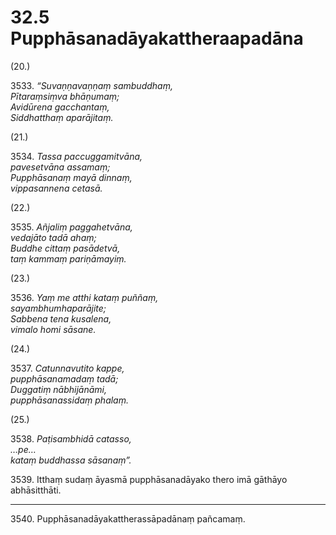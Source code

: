 

# 32.5 Pupphāsanadāyakattheraapadāna



(20.)

3533\. _“Suvaṇṇavaṇṇaṃ sambuddhaṃ,_  
_Pītaraṃsiṃva bhāṇumaṃ;_  
_Avidūrena gacchantaṃ,_  
_Siddhatthaṃ aparājitaṃ._  


(21.)

3534\. _Tassa paccuggamitvāna,_  
_pavesetvāna assamaṃ;_  
_Pupphāsanaṃ mayā dinnaṃ,_  
_vippasannena cetasā._  


(22.)

3535\. _Añjaliṃ paggahetvāna,_  
_vedajāto tadā ahaṃ;_  
_Buddhe cittaṃ pasādetvā,_  
_taṃ kammaṃ pariṇāmayiṃ._  


(23.)

3536\. _Yaṃ me atthi kataṃ puññaṃ,_  
_sayambhumhaparājite;_  
_Sabbena tena kusalena,_  
_vimalo homi sāsane._  


(24.)

3537\. _Catunnavutito kappe,_  
_pupphāsanamadaṃ tadā;_  
_Duggatiṃ nābhijānāmi,_  
_pupphāsanassidaṃ phalaṃ._  


(25.)

3538\. _Paṭisambhidā catasso,_  
_…pe…_  
_kataṃ buddhassa sāsanaṃ”._  


3539\. Itthaṃ sudaṃ āyasmā pupphāsanadāyako thero imā gāthāyo abhāsitthāti.

---

3540\. Pupphāsanadāyakattherassāpadānaṃ pañcamaṃ.






